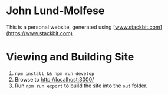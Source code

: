 # John Lund-Molfese

This is a personal website, generated using [www.stackbit.com](https://www.stackbit.com)

# Viewing and Building Site
1. `npm install && npm run develop`
2. Browse to [http://localhost:3000/](http://localhost:3000/)
3. Run `npm run export` to build the site into the `out` folder.

